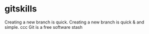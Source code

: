 # gitskills
Creating a new branch is quick.
Creating a new branch is quick & and simple.
ccc Git is a free software 
stash

